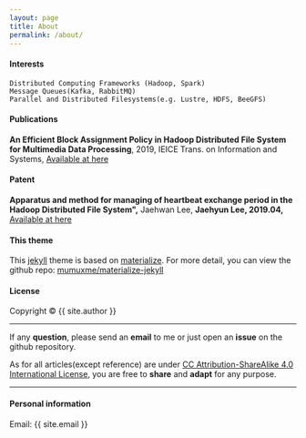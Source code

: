 ```yaml
---
layout: page
title: About
permalink: /about/
---
```

#### Interests
`Distributed Computing Frameworks (Hadoop, Spark)`  
`Message Queues(Kafka, RabbitMQ)`  
`Parallel and Distributed Filesystems(e.g. Lustre, HDFS, BeeGFS)`  

#### Publications
<b>An Efficient Block Assignment Policy in Hadoop Distributed File System for Multimedia Data Processing</b>, 2019, IEICE Trans. on Information and Systems, [Available at here](https://pdfs.semanticscholar.org/1643/6bf8120047a6b4d9ab180b406098ca1a2fea.pdf?_ga=2.126400653.1695814911.1587107039-1099585365.1587107039)


#### Patent
<b>Apparatus and method for managing of heartbeat exchange period in the Hadoop Distributed File System",</b> Jaehwan Lee, <b>Jaehyun Lee, 2019.04, </b> [Available at here](https://patents.google.com/patent/KR101973537B1/ko)


#### This theme

This [jekyll](https://jekyllrb.com) theme is based on [materialize](http://materializecss.com). For more detail, you can view the github repo: [mumuxme/materialize-jekyll](https://github.com/mumuxme/materialize-jekyll)


#### License

Copyright&nbsp;&copy;&nbsp;{{ site.author }}

- - -

If any <b>question</b>, please send an <b>email</b> to me or just open an <b>issue</b> on the github repository. 

As for all articles(except reference) are under [CC Attribution-ShareAlike 4.0 International License](https://creativecommons.org/licenses/by-sa/4.0/), you are free to <b>share</b> and <b>adapt</b> for any purpose.

- - -

#### Personal information

Email: {{ site.email }}
